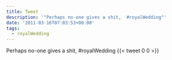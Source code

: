 ```yaml
---
title: Tweet
description: '"Perhaps no-one gives a shit,  #royalWedding"'
date: '2011-03-16T07:03:53+00:00'
tags:
  - royalWedding
---
```

Perhaps no-one gives a shit,  #royalWedding
      {{< tweet 0 0 >}}
    
